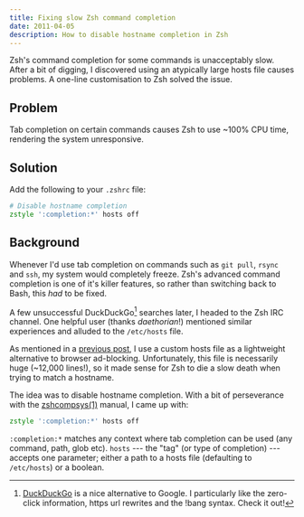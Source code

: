 ```yaml
---
title: Fixing slow Zsh command completion
date: 2011-04-05
description: How to disable hostname completion in Zsh
---
```


Zsh's command completion for some commands is unacceptably slow. After a bit of
digging, I discovered using an atypically large hosts file causes problems.
A one-line customisation to Zsh solved the issue.

## Problem

Tab completion on certain commands causes Zsh to use ~100% CPU time, rendering
the system unresponsive.

## Solution

Add the following to your `.zshrc` file:

```zsh
# Disable hostname completion
zstyle ':completion:*' hosts off
```

## Background

Whenever I'd use tab completion on commands such as `git pull`, `rsync` and
`ssh`, my system would completely freeze. Zsh's advanced command completion is
one of it's killer features, so rather than switching back to Bash, this *had*
to be fixed.

A few unsuccessful DuckDuckGo[^1] searches later, I headed to the Zsh IRC
channel. One helpful user (thanks *daethorian*!) mentioned similar experiences
and alluded to the `/etc/hosts` file.

As mentioned in a [previous post][1], I use a custom hosts file as a lightweight
alternative to browser ad-blocking. Unfortunately, this file is necessarily huge
(~12,000 lines!), so it made sense for Zsh to die a slow death when trying to
match a hostname.

The idea was to disable hostname completion. With a bit of perseverance with
the [zshcompsys(1)][2] manual, I came up with:

```zsh
zstyle ':completion:*' hosts off
```

`:completion:*` matches any context where tab completion can be used (any
command, path, glob etc). `hosts` --- the "tag" (or type of completion) ---
accepts one parameter; either a path to a hosts file (defaulting to
`/etc/hosts`) or a boolean.

  [^1]: [DuckDuckGo][3] is a nice alternative to Google. I particularly like the
        zero-click information, https url rewrites and the !bang syntax. Check
        it out!

  [1]: /hosts-adblock
  [2]: https://duckduckgo.com/?q=!man+zshcompsys
  [3]: https://duckduckgo.com/?q=zsh+tab+completion+slow
